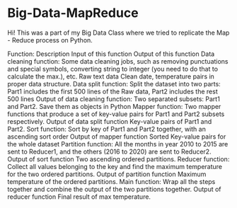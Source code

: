 # Big-Data-MapReduce

Hi! This was a part of my Big Data Class where we tried to replicate the Map - Reduce process on Python.

Function: 	Description	Input of this function	Output of this function
Data cleaning function:	Some data cleaning jobs, such as removing punctuations and special symbols, converting string to integer (you need to do that to calculate the max.), etc.	Raw text data	Clean date, temperature pairs in proper data structure. 
Data split function:	Split the dataset into two parts:
Part1 includes the first 500 lines of the Raw data, Part2 includes the rest 500 lines
Output of data cleaning function:	Two separated subsets: Part1 and Part2. Save them as objects in Python
Mapper function: 	Two mapper functions that produce a set of key-value pairs for Part1 and Part2 subsets respectively. 	Output of data split function	Key-value pairs of Part1 and Part2.
Sort function:	Sort by key of Part1 and Part2 together, with an ascending sort order	Output of mapper function	Sorted Key-value pairs for the whole dataset
Partition function: 	All the months in year 2010 to 2015 are sent to Reducer1, and the others (2016 to 2020) are sent to Reducer2.	Output of sort function	Two ascending
ordered partitions.
Reducer function:	Collect all values belonging to the key and find the maximum temperature for the two ordered partitions.	Output of partition function	Maximum temperature of the ordered partitions. 
Main function:	Wrap all the steps together and combine the output of the two partitions together.	Output of reducer function	Final result of max temperature.
